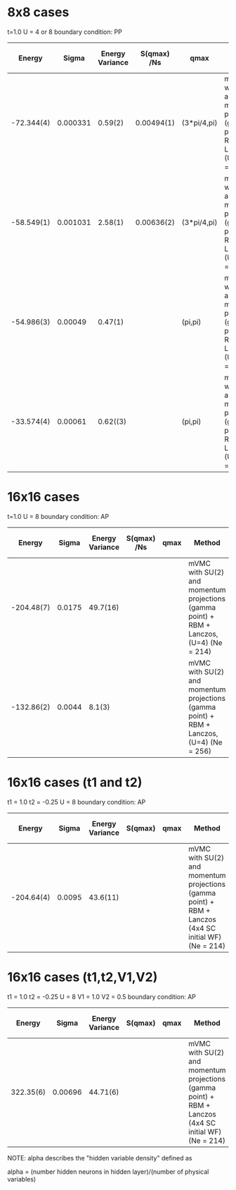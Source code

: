 # 8x8 cases 
t=1.0
U = 4 or 8
boundary condition: PP


|       Energy    |  Sigma     | Energy Variance  |  S(qmax) /Ns           | qmax                |   Method                                                                                                                                 | RBM network choice   |
| ----------------| ----------------| -----------------| ----------------| -----------------| --------------------------------------------------------------------------------| ------------------|
|    -72.344(4)   |   0.000331  |   0.59(2)     | 0.00494(1)          | (3*pi/4,pi)        | mVMC with SU(2) and momentum projections (gamma point) + RBM + Lanczos, (U=4)  (Ne = 50) |  alpha = 8,  with 1x1 subblattice    | 
|    -58.549(1)   |   0.001031  |   2.58(1)     | 0.00636(2)          | (3*pi/4,pi)        | mVMC with SU(2) and momentum projections (gamma point) + RBM + Lanczos, (U=8)  (Ne = 50)  | alpha = 8,  with 1x1 subblattice     | 
|    -54.986(3)     |   0.00049  |   0.47(1)     |                            | (pi,pi)              | mVMC with SU(2) and momentum projections (gamma point) + RBM + Lanczos, (U=4)  (Ne = 64) |  alpha = 4   | 
|    -33.574(4)     |   0.00061  |  0.62((3)     |                             | (pi,pi)              | mVMC with SU(2) and momentum projections (gamma point) + RBM + Lanczos, (U=8)  (Ne = 64) |  alpha = 4  |

# 16x16 cases 
t=1.0
U =  8
boundary condition: AP


|       Energy    |  Sigma     | Energy Variance  |  S(qmax) /Ns           | qmax                |   Method                                                                                                                                 | RBM network choice   |
| ----------------| ----------------| -----------------| ----------------| -----------------| --------------------------------------------------------------------------------| ------------------|
|    -204.48(7) |   0.0175  |   49.7(16)     |               |               | mVMC with SU(2) and momentum projections (gamma point) + RBM + Lanczos, (U=4)  (Ne = 214) |  alpha = 1, full network     |
|    -132.86(2) |   0.0044  |   8.1(3)        |                |               | mVMC with SU(2) and momentum projections (gamma point) + RBM + Lanczos, (U=4)  (Ne = 256) |  alpha = 2,  with 4x4 subblattice     |


# 16x16 cases (t1 and t2)
t1 = 1.0
t2 = -0.25
U = 8
boundary condition: AP

|       Energy    |  Sigma     | Energy Variance  |  S(qmax)             | qmax                |   Method                                                                                                                                 | RBM network choice   |
| ----------------| ----------------| -----------------| ----------------| -----------------| --------------------------------------------------------------------------------| ------------------|
|  -204.64(4)   |  0.0095  |  43.6(11)   |          |       | mVMC with SU(2) and momentum projections (gamma point) + RBM + Lanczos  (4x4 SC initial WF) (Ne = 214)                 | alpha = 1,  with 4x4 subblattice    |


# 16x16 cases (t1,t2,V1,V2)
t1 = 1.0
t2 = -0.25
U = 8
V1 = 1.0
V2 = 0.5
boundary condition: AP

|       Energy    |  Sigma     | Energy Variance  |  S(qmax)             | qmax                |   Method                                                                                                                                 | RBM network choice   |
| ----------------| ----------------| -----------------| ----------------| -----------------| --------------------------------------------------------------------------------| ------------------|
|  322.35(6)   |  0.00696  |  44.71(6)       |          |       | mVMC with SU(2) and momentum projections (gamma point) + RBM + Lanczos  (4x4 SC initial WF) (Ne = 214)                 |  alpha = 2,  with 1x1 subblattice    |

NOTE:
alpha describes the "hidden variable density" defined as

alpha = (number hidden neurons in hidden layer)/(number of physical variables)


